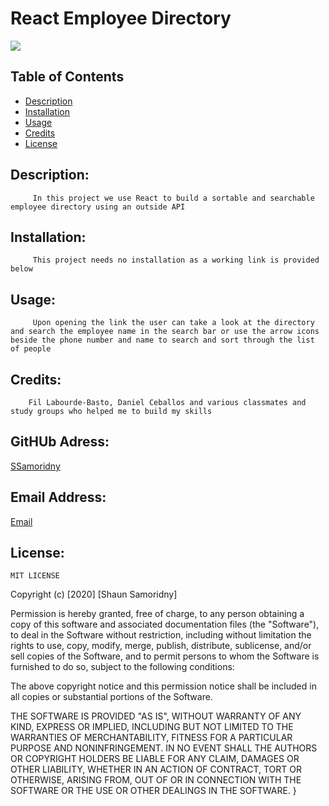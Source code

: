 

# React Employee Directory
![](https://img.shields.io/badge/README-GOODREADME-brightgreen)

## Table of Contents
- [Description](#description)
- [Installation](#installation)
- [Usage](#usage)
- [Credits](#credits)
- [License](#license)

## Description: 

         In this project we use React to build a sortable and searchable employee directory using an outside API 

## Installation:

         This project needs no installation as a working link is provided below

## Usage:

         Upon opening the link the user can take a look at the directory and search the employee name in the search bar or use the arrow icons beside the phone number and name to search and sort through the list of people 

## Credits:

        Fil Labourde-Basto, Daniel Ceballos and various classmates and study groups who helped me to build my skills

## GitHUb Adress:

   [SSamoridny](github.com/SSamoridny)

## Email Address:

   [Email](ssamoridny@gmail.com)

## License:
    

    
    MIT LICENSE

Copyright (c) [2020] [Shaun Samoridny]

Permission is hereby granted, free of charge, to any person obtaining a copy
of this software and associated documentation files (the "Software"), to deal
in the Software without restriction, including without limitation the rights
to use, copy, modify, merge, publish, distribute, sublicense, and/or sell
copies of the Software, and to permit persons to whom the Software is
furnished to do so, subject to the following conditions:

The above copyright notice and this permission notice shall be included in all
copies or substantial portions of the Software.

THE SOFTWARE IS PROVIDED "AS IS", WITHOUT WARRANTY OF ANY KIND, EXPRESS OR
IMPLIED, INCLUDING BUT NOT LIMITED TO THE WARRANTIES OF MERCHANTABILITY,
FITNESS FOR A PARTICULAR PURPOSE AND NONINFRINGEMENT. IN NO EVENT SHALL THE
AUTHORS OR COPYRIGHT HOLDERS BE LIABLE FOR ANY CLAIM, DAMAGES OR OTHER
LIABILITY, WHETHER IN AN ACTION OF CONTRACT, TORT OR OTHERWISE, ARISING FROM,
OUT OF OR IN CONNECTION WITH THE SOFTWARE OR THE USE OR OTHER DEALINGS IN THE
SOFTWARE.
}
      

   

